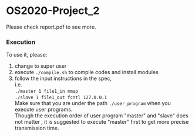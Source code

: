 # OS2020-Project_2
Please check report.pdf to see more.

### Execution
To use it, please:  
1. change to super user  
2. execute `./compile.sh` to compile codes and install modules  
3. follow the input instructions in the spec,  
i.e.  
`./master 1 file1_in mmap`  
`./slave 1 file1_out fcntl 127.0.0.1`  
Make sure that you are under the path `./user_program` when you execute user programs.  
Though the execution order of user program "master" and "slave" does not matter , it is suggested to execute "master" first to get more precise transmission time.
